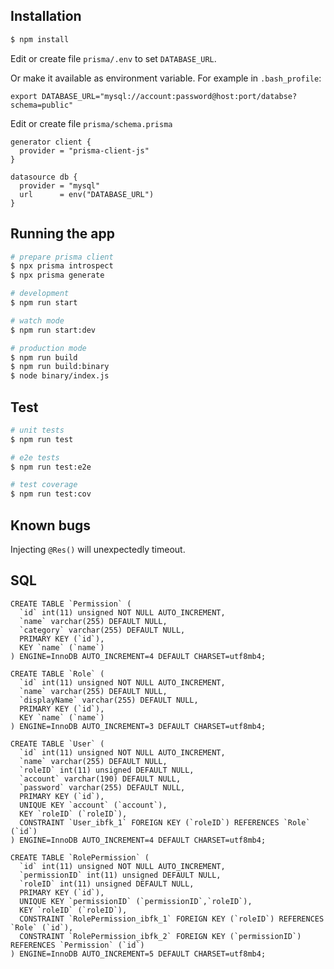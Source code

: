 
## Installation

```bash
$ npm install
```

Edit or create file `prisma/.env` to set `DATABASE_URL`.

Or make it available as environment variable. For example in `.bash_profile`:
```
export DATABASE_URL="mysql://account:password@host:port/databse?schema=public"
```

Edit or create file `prisma/schema.prisma`
```
generator client {
  provider = "prisma-client-js"
}

datasource db {
  provider = "mysql"
  url      = env("DATABASE_URL")
}
```

## Running the app

```bash
# prepare prisma client
$ npx prisma introspect
$ npx prisma generate

# development
$ npm run start

# watch mode
$ npm run start:dev

# production mode
$ npm run build
$ npm run build:binary
$ node binary/index.js

```

## Test

```bash
# unit tests
$ npm run test

# e2e tests
$ npm run test:e2e

# test coverage
$ npm run test:cov
```

## Known bugs
Injecting `@Res()` will unexpectedly timeout.


## SQL
```
CREATE TABLE `Permission` (
  `id` int(11) unsigned NOT NULL AUTO_INCREMENT,
  `name` varchar(255) DEFAULT NULL,
  `category` varchar(255) DEFAULT NULL,
  PRIMARY KEY (`id`),
  KEY `name` (`name`)
) ENGINE=InnoDB AUTO_INCREMENT=4 DEFAULT CHARSET=utf8mb4;

CREATE TABLE `Role` (
  `id` int(11) unsigned NOT NULL AUTO_INCREMENT,
  `name` varchar(255) DEFAULT NULL,
  `displayName` varchar(255) DEFAULT NULL,
  PRIMARY KEY (`id`),
  KEY `name` (`name`)
) ENGINE=InnoDB AUTO_INCREMENT=3 DEFAULT CHARSET=utf8mb4;

CREATE TABLE `User` (
  `id` int(11) unsigned NOT NULL AUTO_INCREMENT,
  `name` varchar(255) DEFAULT NULL,
  `roleID` int(11) unsigned DEFAULT NULL,
  `account` varchar(190) DEFAULT NULL,
  `password` varchar(255) DEFAULT NULL,
  PRIMARY KEY (`id`),
  UNIQUE KEY `account` (`account`),
  KEY `roleID` (`roleID`),
  CONSTRAINT `User_ibfk_1` FOREIGN KEY (`roleID`) REFERENCES `Role` (`id`)
) ENGINE=InnoDB AUTO_INCREMENT=4 DEFAULT CHARSET=utf8mb4;

CREATE TABLE `RolePermission` (
  `id` int(11) unsigned NOT NULL AUTO_INCREMENT,
  `permissionID` int(11) unsigned DEFAULT NULL,
  `roleID` int(11) unsigned DEFAULT NULL,
  PRIMARY KEY (`id`),
  UNIQUE KEY `permissionID` (`permissionID`,`roleID`),
  KEY `roleID` (`roleID`),
  CONSTRAINT `RolePermission_ibfk_1` FOREIGN KEY (`roleID`) REFERENCES `Role` (`id`),
  CONSTRAINT `RolePermission_ibfk_2` FOREIGN KEY (`permissionID`) REFERENCES `Permission` (`id`)
) ENGINE=InnoDB AUTO_INCREMENT=5 DEFAULT CHARSET=utf8mb4;

```
